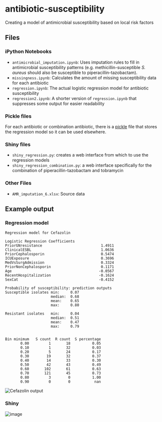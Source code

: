 # antibiotic-susceptibility
Creating a model of antimicrobial susceptibility based on local risk factors

## Files

### iPython Notebooks
* `antimicrobial_imputation.ipynb`: Uses imputation rules to fill in antimicrobial susceptibility patterns (e.g. methicillin-susceptible *S. aureus* should also be susceptible to piperacillin-tazobactam).
* `missingness.ipynb`: Calculates the amount of missing susceptibility data for each antibiotic
* `regression.ipynb`: The actual logistic regression model for antibiotic susceptibility
* `regression2.ipynb`: A shorter version of `regression.ipynb` that suppresses some output for easier readability


### Pickle files
For each antibiotic or combination antibiotic, there is a [pickle](https://docs.python.org/3/library/pickle.html) file that stores the regression model so it can be used elsewhere.


### Shiny files
* `shiny_regression.py`: creates a web interface from which to use the regression models
* `shiny_regression_combination.py`: a web interface specifically for the combination of piperacillin-tazobactam and tobramycin


### Other Files
* `AMR_imputation_6.xlsx`: Source data

## Example output

### Regression model

```
Regression model for Cefazolin

Logistic Regression Coefficients
PriorGNresistance                           1.4911
ClinicalESBL                                1.0636
PriorCephalosporin                          0.5474
ICUExposure                                 0.3696
MedVsSurgAdmission                          0.3324
PriorNonCephalosporin                       0.1171
Age                                        -0.0567
RecentHospitalization                      -0.1624
SexCat                                     -0.4152

Probability of susceptibility: prediction outputs
Susceptible isolates min:     0.07
                     median:  0.68
                     mean:    0.65
                     max:     0.80
                     
Resistant isolates   min:     0.04
                     median:  0.51
                     mean:    0.47
                     max:     0.79
                     

Bin minimum   S count  R count  S percentage
       0.00         1       18          0.05
       0.10         1       32          0.03
       0.20         5       24          0.17
       0.30        19       32          0.37
       0.40        14       33          0.30
       0.50        42       43          0.49
       0.60       102       61          0.63
       0.70       121       45          0.73
       0.80         3        0          1.00
       0.90         0        0           nan
```
![Cefazolin output](https://user-images.githubusercontent.com/31163077/198854338-c4f57208-880c-4b2d-ab50-9af27394b30d.png)


### Shiny
![image](https://user-images.githubusercontent.com/31163077/228419993-8e4012fa-b8d4-4b5b-97e9-61252aff7832.png)



